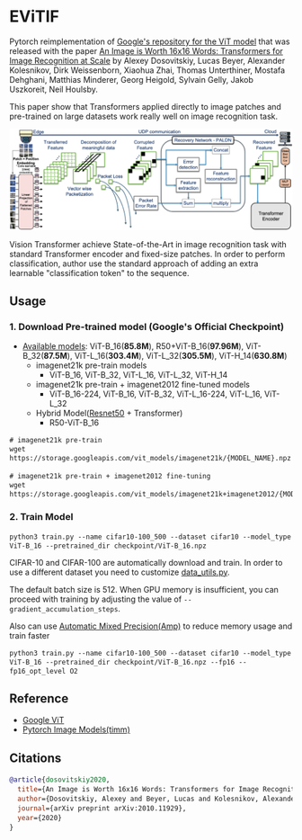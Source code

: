 # EViTIF
Pytorch reimplementation of [Google's repository for the ViT model](https://github.com/google-research/vision_transformer) that was released with the paper [An Image is Worth 16x16 Words: Transformers for Image Recognition at Scale](https://arxiv.org/abs/2010.11929) by Alexey Dosovitskiy, Lucas Beyer, Alexander Kolesnikov, Dirk Weissenborn, Xiaohua Zhai, Thomas Unterthiner, Mostafa Dehghani, Matthias Minderer, Georg Heigold, Sylvain Gelly, Jakob Uszkoreit, Neil Houlsby.

This paper show that Transformers applied directly to image patches and pre-trained on large datasets work really well on image recognition task.

![fig1](./img/EViTIF_framework.png)

Vision Transformer achieve State-of-the-Art in image recognition task with standard Transformer encoder and fixed-size patches. In order to perform classification, author use the standard approach of adding an extra learnable "classification token" to the sequence.




## Usage
### 1. Download Pre-trained model (Google's Official Checkpoint)
* [Available models](https://console.cloud.google.com/storage/vit_models/): ViT-B_16(**85.8M**), R50+ViT-B_16(**97.96M**), ViT-B_32(**87.5M**), ViT-L_16(**303.4M**), ViT-L_32(**305.5M**), ViT-H_14(**630.8M**)
  * imagenet21k pre-train models
    * ViT-B_16, ViT-B_32, ViT-L_16, ViT-L_32, ViT-H_14
  * imagenet21k pre-train + imagenet2012 fine-tuned models
    * ViT-B_16-224, ViT-B_16, ViT-B_32, ViT-L_16-224, ViT-L_16, ViT-L_32
  * Hybrid Model([Resnet50](https://github.com/google-research/big_transfer) + Transformer)
    * R50-ViT-B_16
```
# imagenet21k pre-train
wget https://storage.googleapis.com/vit_models/imagenet21k/{MODEL_NAME}.npz

# imagenet21k pre-train + imagenet2012 fine-tuning
wget https://storage.googleapis.com/vit_models/imagenet21k+imagenet2012/{MODEL_NAME}.npz

```

### 2. Train Model
```
python3 train.py --name cifar10-100_500 --dataset cifar10 --model_type ViT-B_16 --pretrained_dir checkpoint/ViT-B_16.npz
```
CIFAR-10 and CIFAR-100 are automatically download and train. In order to use a different dataset you need to customize [data_utils.py](./utils/data_utils.py).

The default batch size is 512. When GPU memory is insufficient, you can proceed with training by adjusting the value of `--gradient_accumulation_steps`.

Also can use [Automatic Mixed Precision(Amp)](https://nvidia.github.io/apex/amp.html) to reduce memory usage and train faster
```
python3 train.py --name cifar10-100_500 --dataset cifar10 --model_type ViT-B_16 --pretrained_dir checkpoint/ViT-B_16.npz --fp16 --fp16_opt_level O2
```


## Reference
* [Google ViT](https://github.com/google-research/vision_transformer)
* [Pytorch Image Models(timm)](https://github.com/rwightman/pytorch-image-models)


## Citations

```bibtex
@article{dosovitskiy2020,
  title={An Image is Worth 16x16 Words: Transformers for Image Recognition at Scale},
  author={Dosovitskiy, Alexey and Beyer, Lucas and Kolesnikov, Alexander and Weissenborn, Dirk and Zhai, Xiaohua and Unterthiner, Thomas and  Dehghani, Mostafa and Minderer, Matthias and Heigold, Georg and Gelly, Sylvain and Uszkoreit, Jakob and Houlsby, Neil},
  journal={arXiv preprint arXiv:2010.11929},
  year={2020}
}
```


